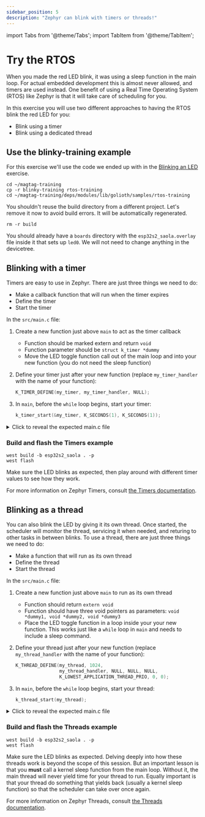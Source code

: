 ```yaml
---
sidebar_position: 5
description: "Zephyr can blink with timers or threads!"
---
```


import Tabs from '@theme/Tabs';
import TabItem from '@theme/TabItem';

# Try the RTOS

When you made the red LED blink, it was using a sleep function in the main loop. For actual embedded development this is almost never allowed, and timers are used instead. One benefit of using a Real Time Operating System (RTOS) like Zephyr is that it will take care of scheduling for you.

In this exercise you will use two different approaches to having the RTOS blink the red LED for you:

* Blink using a timer
* Blink using a dedicated thread

## Use the blinky-training example

For this exercise we'll use the code we ended up with in the [Blinking an LED](mapping-gpio.md) exercise.

```shell
cd ~/magtag-training
cp -r blinky-training rtos-training
cd ~/magtag-training/deps/modules/lib/golioth/samples/rtos-training
```

You shouldn't reuse the build directory from a different project. Let's remove it now to avoid build errors. It will be automatically regenerated.

```shell
rm -r build
```

You should already have a `boards` directory with the `esp32s2_saola.overlay` file inside it that sets up `led0`. We will not need to change anything in the devicetree.

## Blinking with a timer

Timers are easy to use in Zephyr. There are just three things we need to do:

* Make a callback function that will run when the timer expires
* Define the timer
* Start the timer

In the `src/main.c` file:

1. Create a new function just above `main` to act as the timer callback
    * Function should be marked extern and return `void`
    * Function parameter should be `struct k_timer *dummy`
    * Move the LED toggle function call out of the main loop and into your new function (you do not need the sleep function)
2. Define your timer just after your new function (replace `my_timer_handler` with the name of your function):

    ```c
    K_TIMER_DEFINE(my_timer, my_timer_handler, NULL);
    ```

3. In `main`, before the `while` loop begins, start your timer:

    ```c
    k_timer_start(&my_timer, K_SECONDS(1), K_SECONDS(1));
    ```

<details><summary>Click to reveal the expected main.c file</summary>

```c excerpts from main.c
void my_timer_handler(struct k_timer *dummy) {
	gpio_pin_toggle_dt(&led);
}

K_TIMER_DEFINE(my_timer, my_timer_handler, NULL);

void main(void)
{
	int ret;

	if (!device_is_ready(led.port)) {
		return;
	}

	ret = gpio_pin_configure_dt(&led, GPIO_OUTPUT_ACTIVE);
	if (ret < 0) {
		return;
	}

	k_timer_start(&my_timer, K_SECONDS(1), K_SECONDS(1));

	while (1) {
		k_msleep(SLEEP_TIME_MS);
	}
}
```

When starting the timer, there are two time values. The first is how long to wait before the first timer expiry. The second is the the wait before each subsequent expiry. So you could wait `K_SECONDS(5)` at the beginning, and then set the blink rate to `K_MSEC(500)`. You can also do a one-shot timer by setting the second value to `K_NO_WAIT`.

</details>

### Build and flash the Timers example

```shell
west build -b esp32s2_saola . -p
west flash
```

Make sure the LED blinks as expected, then play around with different timer values to see how they work.

For more information on Zephyr Timers, consult [the Timers documentation](https://docs.zephyrproject.org/latest/kernel/services/timing/timers.html).

## Blinking as a thread

You can also blink the LED by giving it its own thread. Once started, the scheduler will monitor the thread, servicing it when needed, and returing to other tasks in between blinks. To use a thread, there are just three things we need to do:

* Make a function that will run as its own thread
* Define the thread
* Start the thread

In the `src/main.c` file:

1. Create a new function just above `main` to run as its own thread
    * Function should return `extern void`
    * Function should have three void pointers as parameters: `void *dummy1, void *dummy2, void *dummy3`
    * Place the LED toggle function in a loop inside your your new function. This works just like a `while` loop in `main` and needs to include a sleep command.

2. Define your thread just after your new function (replace `my_thread_handler` with the name of your function):

    ```c
    K_THREAD_DEFINE(my_thread, 1024,
					my_thread_handler, NULL, NULL, NULL,
					K_LOWEST_APPLICATION_THREAD_PRIO, 0, 0);
    ```

3. In `main`, before the `while` loop begins, start your thread:

    ```c
    k_thread_start(my_thread);
    ```

<details><summary>Click to reveal the expected main.c file</summary>

```c excerpts from main.c
static void my_thread_handler(void *dummy1, void *dummy2, void *dummy3) {
	while (1) {
		gpio_pin_toggle_dt(&led);
		k_sleep(K_SECONDS(1));
	}
}

K_THREAD_DEFINE(my_thread, 1024,
				my_thread_handler, NULL, NULL, NULL,
				K_LOWEST_APPLICATION_THREAD_PRIO, 0, 0);

void main(void)
{
	int ret;

	if (!device_is_ready(led.port)) {
		return;
	}

	ret = gpio_pin_configure_dt(&led, GPIO_OUTPUT_ACTIVE);
	if (ret < 0) {
		return;
	}

	k_thread_start(my_thread);

	while (1) {
		k_sleep(K_SECONDS(1));
	}
}
```

When defining the thread, we told Zephyr the name we want to assign to the thread, the number of bytes to use for the thread's stack, the function to run whenever the thread is serviced, and the priority level.

</details>

### Build and flash the Threads example

```shell
west build -b esp32s2_saola . -p
west flash
```

Make sure the LED blinks as expected. Delving deeply into how these threads work is beyond the scope of this session. But an important lesson is that you **must** call a kernel sleep function from the main loop. Without it, the main thread will never yield time for your thread to run. Equally important is that your thread do something that yields back (usually a kernel sleep function) so that the scheduler can take over once again.

For more information on Zephyr Threads, consult [the Threads documentation](https://docs.zephyrproject.org/latest/kernel/services/threads/index.html).
